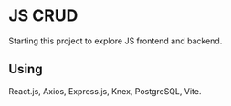 # JS CRUD

Starting this project to explore JS frontend and backend.
## Using
React.js, Axios, Express.js, Knex, PostgreSQL, Vite.
